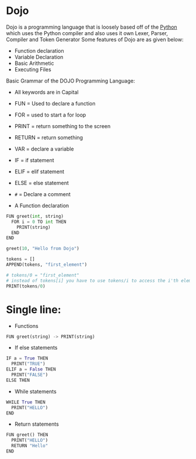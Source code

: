 # Dojo
Dojo is a programming language that is loosely based off of the [Python](https://python.org) which uses the Python compiler and also uses it own Lexer, Parser, Compiler and Token Generator
Some features of Dojo are as given below:
- Function declaration
- Variable Declaration
- Basic Arithmetic
- Executing Files

Basic Grammar of the DOJO Programming Language:
- All keywords are in Capital
- FUN = Used to declare a function
- FOR = used to start a for loop
- PRINT = return something to the screen
- RETURN = return something
- VAR = declare a variable
- IF = if statement
- ELIF = elif statement
- ELSE = else statement 
- `#` = Declare a comment 

- A Function declaration
```python
FUN greet(int, string)
  FOR i = 0 TO int THEN
    PRINT(string)
  END
END

greet(10, "Hello from Dojo")
```
```python
tokens = []
APPEND(tokens, "first_element")

# tokens/0 = "first_element"
# instead of tokens[i] you have to use tokens/i to access the i'th element
PRINT(tokens/0)
```
# Single line:
* Functions
```python
FUN greet(string) -> PRINT(string)
```
* If else statements
```python
IF a = True THEN
  PRINT("TRUE")
ELIF a = False THEN
  PRINT("FALSE")
ELSE THEN
```
* While statements
```python
WHILE True THEN
  PRINT("HELLO")
END
 ```
* Return statements
```python
FUN greet() THEN
  PRINT("HELLO")
  RETURN "Hello"
END
```

